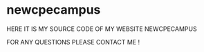 # newcpecampus

HERE IT IS MY SOURCE CODE OF MY WEBSITE NEWCPECAMPUS

FOR ANY QUESTIONS
PLEASE CONTACT ME !
